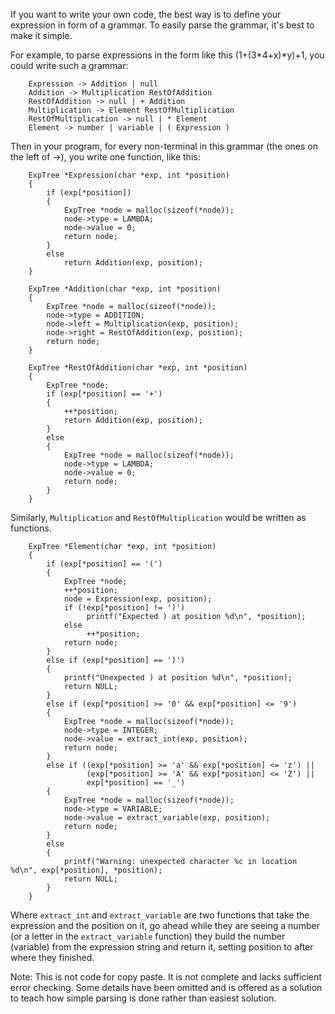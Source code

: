 If you want to write your own code, the best way is to define your expression in form of a grammar. To easily parse the grammar, it's best to make it simple.

For example, to parse expressions in the form like this (1+(3*4+x)*y)+1, you could write such a grammar:
```
    Expression -> Addition | null
    Addition -> Multiplication RestOfAddition
    RestOfAddition -> null | + Addition
    Multiplication -> Element RestOfMultiplication
    RestOfMultiplication -> null | * Element
    Element -> number | variable | ( Expression )
```

Then in your program, for every non-terminal in this grammar (the ones on the left of ->), you write one function, like this:

```
    ExpTree *Expression(char *exp, int *position)
    {
        if (exp[*position])
        {
            ExpTree *node = malloc(sizeof(*node));
            node->type = LAMBDA;
            node->value = 0;
            return node;
        }
        else
            return Addition(exp, position);
    }

    ExpTree *Addition(char *exp, int *position)
    {
        ExpTree *node = malloc(sizeof(*node));
        node->type = ADDITION;
        node->left = Multiplication(exp, position);
        node->right = RestOfAddition(exp, position);
        return node;
    }

    ExpTree *RestOfAddition(char *exp, int *position)
    {
        ExpTree *node;
        if (exp[*position] == '+')
        {
            ++*position;
            return Addition(exp, position);
        }
        else
        {
            ExpTree *node = malloc(sizeof(*node));
            node->type = LAMBDA;
            node->value = 0;
            return node;
        }
    }
```

Similarly, `Multiplication` and `RestOfMultiplication` would be written as functions.

```
    ExpTree *Element(char *exp, int *position)
    {
        if (exp[*position] == '(')
        {
            ExpTree *node;
            ++*position;
            node = Expression(exp, position);
            if (!exp[*position] != ')')
                 printf("Expected ) at position %d\n", *position);
            else
                 ++*position;
            return node;
        }
        else if (exp[*position] == ')')
        {
            printf("Unexpected ) at position %d\n", *position);
            return NULL;
        }
        else if (exp[*position] >= '0' && exp[*position] <= '9')
        {
            ExpTree *node = malloc(sizeof(*node));
            node->type = INTEGER;
            node->value = extract_int(exp, position);
            return node;
        }
        else if ((exp[*position] >= 'a' && exp[*position] <= 'z') ||
                 (exp[*position] >= 'A' && exp[*position] <= 'Z') ||
                 exp[*position] == '_')
        {
            ExpTree *node = malloc(sizeof(*node));
            node->type = VARIABLE;
            node->value = extract_variable(exp, position);
            return node;
        }
        else
        {
            printf("Warning: unexpected character %c in location %d\n", exp[*position], *position);
            return NULL;
        }
    }
```

Where `extract_int` and `extract_variable` are two functions that take the expression and the position on it, go ahead while they are seeing a number (or a letter in the `extract_variable` function) they build the number (variable) from the expression string and return it, setting position to after where they finished.

Note: This is not code for copy paste. It is not complete and lacks sufficient error checking. Some details have been omitted and is offered as a solution to teach how simple parsing is done rather than easiest solution.
